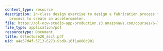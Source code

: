 ```yaml
---
content_type: resource
description: In-class design exercise to design a fabrication process flow and a package
  process to create an accelerometer.
file: https://ol-ocw-studio-app-production.s3.amazonaws.com/courses/6-777j-design-and-fabrication-of-microelectromechanical-devices-spring-2007/a4e57d4f571362739bd816f1a868c981_07lecture20_accl.pdf
file_type: application/pdf
resourcetype: Document
title: 07lecture20_accl.pdf
uid: a4e57d4f-5713-6273-9bd8-16f1a868c981
---
```

